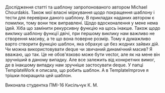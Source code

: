 Дослідження статті та шаблону запропонованого автором Michael Chourdakis.
Також мої власні міркування щодо покращення шаблону і тести для перевірки даного шаблону. 
В прикладах наданих автором є помилки, тому вони теж виправлені. 
Щодо вдосконалення у мене нема ідей. Хіба що замінити рекурсивну функцію на щось інакше.
Також щодо виклику шаблону функції двічі, при першому виклику нам важливо не створення масиву, а те що вона поверне розмір. Тому я думажливо варто створити функцію шаблон, яка обрахує це без жодних зайвих дій.
Чи можна використовувати deque чи звичаний динамічний масив? Я вважаю, що так. Це не обов'язково може бути vector, але як на мене він зручніший в даному випадку. Але все залежить від конкретних вимог, де в інакшому випадку нам зручніше застосувати deque.
У папці TemplateWork я описала, що робить шаблон. А в TemplateImprove я трішки покращила цей шаблон.

Виконала студентка ПМІ-16 Кисільчук К. М.
